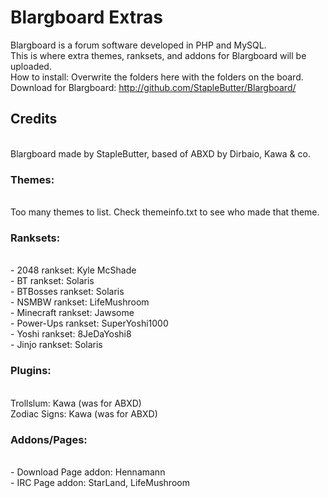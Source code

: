 Blargboard Extras
===================
Blargboard is a forum software developed in PHP and MySQL.<br>
This is where extra themes, ranksets, and addons for Blargboard will be uploaded.<br>
How to install: Overwrite the folders here with the folders on the board.<br>
Download for Blargboard: http://github.com/StapleButter/Blargboard/
<h2>Credits</h2><br>
Blargboard made by StapleButter, based of ABXD by Dirbaio, Kawa & co.
<br>
<h3>Themes:</h3><br>
Too many themes to list. Check themeinfo.txt to see who made that theme.<br>
<h3>Ranksets:</h3><br>
- 2048 rankset: Kyle McShade<br>
- BT rankset: Solaris<br>
- BTBosses rankset: Solaris<br>
- NSMBW rankset: LifeMushroom<br>
- Minecraft rankset: Jawsome<br>
- Power-Ups rankset: SuperYoshi1000<br>
- Yoshi rankset: 8JeDaYoshi8<br>
- Jinjo rankset: Solaris<br>
<h3>Plugins:</h3><br>
Trollslum: Kawa (was for ABXD)<br>
Zodiac Signs: Kawa (was for ABXD)<br>
<h3>Addons/Pages:</h3><br>
- Download Page addon: Hennamann<br>
- IRC Page addon: StarLand, LifeMushroom
